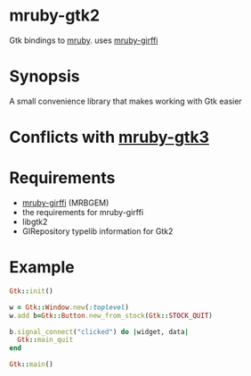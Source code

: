mruby-gtk2
==========
Gtk bindings to [mruby](https://github.com/mruby/mruby). uses [mruby-girffi](https://github.com/ppibburr/mruby-girffi)

Synopsis
===
A small convenience library that makes working with Gtk easier

Conflicts with [mruby-gtk3](https://github.com/ppibburr/mruby-gtk3)
===

Requirements
===
* [mruby-girffi](https://github.com/ppibburr/mruby-girffi) (MRBGEM)
* the requirements for mruby-girffi
* libgtk2
* GIRepository typelib information for Gtk2

Example
===
```ruby
Gtk::init()

w = Gtk::Window.new(:toplevel)
w.add b=Gtk::Button.new_from_stock(Gtk::STOCK_QUIT)

b.signal_connect("clicked") do |widget, data|
  Gtk::main_quit
end

Gtk::main()
```
